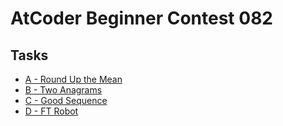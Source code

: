 # AtCoder Beginner Contest 082
## Tasks
- [A - Round Up the Mean](https://beta.atcoder.jp/contests/abc082/tasks/abc082_a)
- [B - Two Anagrams](https://beta.atcoder.jp/contests/abc082/tasks/abc082_b)
- [C - Good Sequence](https://beta.atcoder.jp/contests/abc082/tasks/arc087_a)
- [D - FT Robot](https://beta.atcoder.jp/contests/abc082/tasks/abc082_b)

